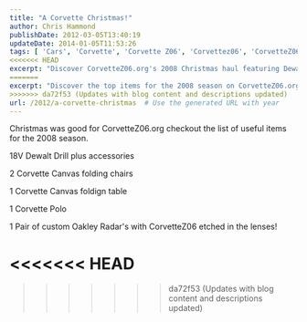 ```yaml
---
title: "A Corvette Christmas!"
author: Chris Hammond
publishDate: 2012-03-05T13:40:19
updateDate: 2014-01-05T11:53:26
tags: [ 'Cars', 'Corvette', 'Corvette Z06', 'Corvettez06', 'CorvetteZ06org' ]
<<<<<<< HEAD
excerpt: "Discover CorvetteZ06.org's 2008 Christmas haul featuring Dewalt drills, Corvette furniture, and custom Oakley Radars."
=======
excerpt: "Discover the top items for the 2008 season on CorvetteZ06.org, including a Dewalt Drill, folding chairs, table, and custom Oakley Radar sunglasses!"
>>>>>>> da72f53 (Updates with blog content and descriptions updated)
url: /2012/a-corvette-christmas  # Use the generated URL with year
---
```

<p>Christmas was good for CorvetteZ06.org checkout the list of useful items for the 2008 season.</p> <p>18V Dewalt Drill plus accessories</p> <p>2 Corvette Canvas folding chairs</p> <p>1 Corvette Canvas foldign table</p> <p>1 Corvette Polo</p> <p>1 Pair of custom Oakley Radar's with CorvetteZ06 etched in the lenses!</p>

<<<<<<< HEAD
=======

>>>>>>> da72f53 (Updates with blog content and descriptions updated)
